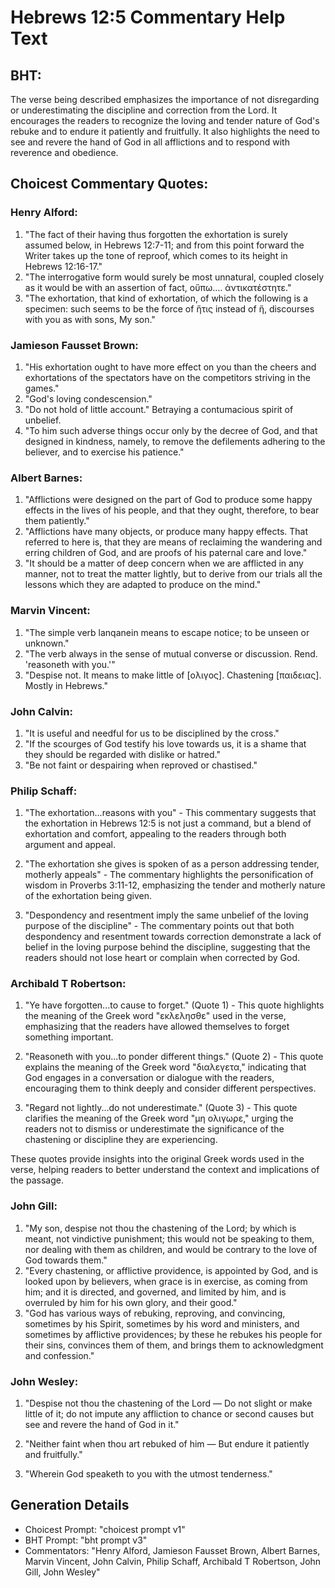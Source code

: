 # Hebrews 12:5 Commentary Help Text

## BHT:
The verse being described emphasizes the importance of not disregarding or underestimating the discipline and correction from the Lord. It encourages the readers to recognize the loving and tender nature of God's rebuke and to endure it patiently and fruitfully. It also highlights the need to see and revere the hand of God in all afflictions and to respond with reverence and obedience.

## Choicest Commentary Quotes:
### Henry Alford:
1. "The fact of their having thus forgotten the exhortation is surely assumed below, in Hebrews 12:7-11; and from this point forward the Writer takes up the tone of reproof, which comes to its height in Hebrews 12:16-17."
2. "The interrogative form would surely be most unnatural, coupled closely as it would be with an assertion of fact, οὔπω.… ἀντικατέστητε."
3. "The exhortation, that kind of exhortation, of which the following is a specimen: such seems to be the force of ἥτις instead of ἥ, discourses with you as with sons, My son."

### Jamieson Fausset Brown:
1. "His exhortation ought to have more effect on you than the cheers and exhortations of the spectators have on the competitors striving in the games."
2. "God's loving condescension."
3. "Do not hold of little account." Betraying a contumacious spirit of unbelief.
4. "To him such adverse things occur only by the decree of God, and that designed in kindness, namely, to remove the defilements adhering to the believer, and to exercise his patience."

### Albert Barnes:
1. "Afflictions were designed on the part of God to produce some happy effects in the lives of his people, and that they ought, therefore, to bear them patiently."
2. "Afflictions have many objects, or produce many happy effects. That referred to here is, that they are means of reclaiming the wandering and erring children of God, and are proofs of his paternal care and love."
3. "It should be a matter of deep concern when we are afflicted in any manner, not to treat the matter lightly, but to derive from our trials all the lessons which they are adapted to produce on the mind."

### Marvin Vincent:
1. "The simple verb lanqanein means to escape notice; to be unseen or unknown." 
2. "The verb always in the sense of mutual converse or discussion. Rend. 'reasoneth with you.'"
3. "Despise not. It means to make little of [ολιγος]. Chastening [παιδειας]. Mostly in Hebrews."

### John Calvin:
1. "It is useful and needful for us to be disciplined by the cross."
2. "If the scourges of God testify his love towards us, it is a shame that they should be regarded with dislike or hatred."
3. "Be not faint or despairing when reproved or chastised."

### Philip Schaff:
1. "The exhortation...reasons with you" - This commentary suggests that the exhortation in Hebrews 12:5 is not just a command, but a blend of exhortation and comfort, appealing to the readers through both argument and appeal.

2. "The exhortation she gives is spoken of as a person addressing tender, motherly appeals" - The commentary highlights the personification of wisdom in Proverbs 3:11-12, emphasizing the tender and motherly nature of the exhortation being given.

3. "Despondency and resentment imply the same unbelief of the loving purpose of the discipline" - The commentary points out that both despondency and resentment towards correction demonstrate a lack of belief in the loving purpose behind the discipline, suggesting that the readers should not lose heart or complain when corrected by God.

### Archibald T Robertson:
1. "Ye have forgotten...to cause to forget." (Quote 1) - This quote highlights the meaning of the Greek word "εκλελησθε" used in the verse, emphasizing that the readers have allowed themselves to forget something important.

2. "Reasoneth with you...to ponder different things." (Quote 2) - This quote explains the meaning of the Greek word "διαλεγετα," indicating that God engages in a conversation or dialogue with the readers, encouraging them to think deeply and consider different perspectives.

3. "Regard not lightly...do not underestimate." (Quote 3) - This quote clarifies the meaning of the Greek word "μη ολιγωρε," urging the readers not to dismiss or underestimate the significance of the chastening or discipline they are experiencing.

These quotes provide insights into the original Greek words used in the verse, helping readers to better understand the context and implications of the passage.

### John Gill:
1. "My son, despise not thou the chastening of the Lord; by which is meant, not vindictive punishment; this would not be speaking to them, nor dealing with them as children, and would be contrary to the love of God towards them."
2. "Every chastening, or afflictive providence, is appointed by God, and is looked upon by believers, when grace is in exercise, as coming from him; and it is directed, and governed, and limited by him, and is overruled by him for his own glory, and their good."
3. "God has various ways of rebuking, reproving, and convincing, sometimes by his Spirit, sometimes by his word and ministers, and sometimes by afflictive providences; by these he rebukes his people for their sins, convinces them of them, and brings them to acknowledgment and confession."

### John Wesley:
1. "Despise not thou the chastening of the Lord — Do not slight or make little of it; do not impute any affliction to chance or second causes but see and revere the hand of God in it." 

2. "Neither faint when thou art rebuked of him — But endure it patiently and fruitfully." 

3. "Wherein God speaketh to you with the utmost tenderness."


## Generation Details
- Choicest Prompt: "choicest prompt v1"
- BHT Prompt: "bht prompt v3"
- Commentators: "Henry Alford, Jamieson Fausset Brown, Albert Barnes, Marvin Vincent, John Calvin, Philip Schaff, Archibald T Robertson, John Gill, John Wesley"
